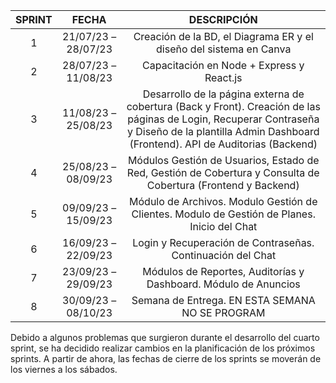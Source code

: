 | SPRINT  | FECHA | DESCRIPCIÓN |
|:-------:|:-----:|:----------:|
| 1      | 21/07/23 – 28/07/23 | Creación de la BD, el Diagrama ER y el diseño del sistema en Canva    |
| 2      | 28/07/23 – 11/08/23 | Capacitación en Node + Express y React.js   |
| 3      | 11/08/23 – 25/08/23 | Desarrollo de la página externa de cobertura (Back y Front). Creación de las páginas de Login, Recuperar Contraseña y Diseño de la plantilla Admin Dashboard (Frontend). API de Auditorias (Backend) |
| 4      | 25/08/23 – 08/09/23 | Módulos Gestión de Usuarios, Estado de Red, Gestión de Cobertura y Consulta de Cobertura (Frontend y Backend) |
| 5      | 09/09/23 – 15/09/23 | Módulo de Archivos. Modulo Gestión de Clientes. Modulo de Gestión de Planes. Inicio del Chat       |
| 6      | 16/09/23 – 22/09/23 | Login y Recuperación de Contraseñas. Continuación del Chat     |
| 7      | 23/09/23 – 29/09/23 | Módulos de Reportes, Auditorías y Dashboard. Módulo de Anuncios  |
| 8      | 30/09/23 – 08/10/23 | Semana de Entrega. EN ESTA SEMANA NO SE PROGRAM
Debido a algunos problemas que surgieron durante el desarrollo del cuarto sprint, se ha decidido realizar cambios en la planificación de los próximos sprints. A partir de ahora, las fechas de cierre de los sprints se moverán de los viernes a los sábados.
